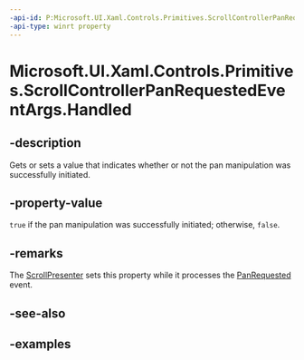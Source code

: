 ```yaml
---
-api-id: P:Microsoft.UI.Xaml.Controls.Primitives.ScrollControllerPanRequestedEventArgs.Handled
-api-type: winrt property
---
```


# Microsoft.UI.Xaml.Controls.Primitives.ScrollControllerPanRequestedEventArgs.Handled

<!--
public bool Handled { get; set; }
-->


## -description

Gets or sets a value that indicates whether or not the pan manipulation was successfully initiated.

## -property-value

`true` if the pan manipulation was successfully initiated; otherwise, `false`.

## -remarks

The [ScrollPresenter](scrollpresenter.md) sets this property while it processes the [PanRequested](iscrollcontrollerpanninginfo_panrequested.md) event.

## -see-also

## -examples


